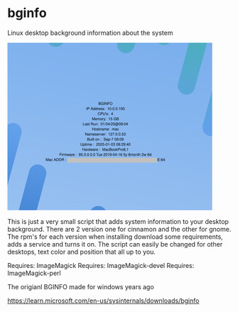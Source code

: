 # bginfo
Linux desktop background information about the system

![App Screenshot](bginfo.png)

This is just a very small script that adds system information to your desktop background.  There are 2 version one for cinnamon and the other for gnome.  The rpm's for each version  when installing download  some requirements,  adds a service and turns it on. The script can easily be changed for other desktops, text color and position that all up to you.



Requires: ImageMagick
Requires: ImageMagick-devel
Requires: ImageMagick-perl
 


 The origianl BGINFO made for windows years ago

 https://learn.microsoft.com/en-us/sysinternals/downloads/bginfo

